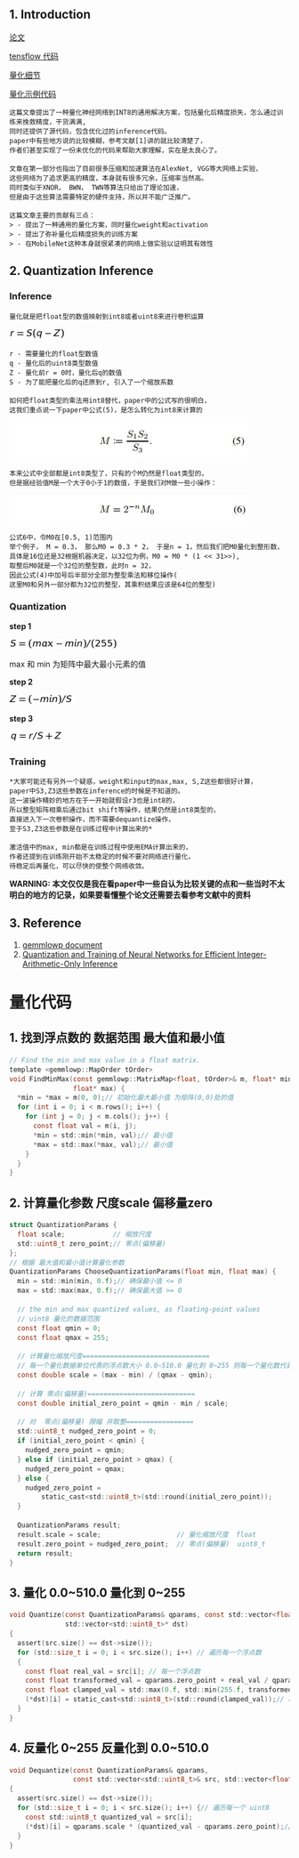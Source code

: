 
## 1. Introduction  
[论文](https://arxiv.org/pdf/1712.05877.pdf)

[tensflow 代码](https://github.com/tensorflow/tensorflow/tree/master/tensorflow/contrib/quantize)

[量化细节](https://github.com/google/gemmlowp/blob/master/doc/quantization.md)

[量化示例代码](https://github.com/google/gemmlowp/blob/master/doc/quantization_example.cc)

    这篇文章提出了一种量化神经网络到INT8的通用解决方案，包括量化后精度损失，怎么通过训练来挽救精度，干货满满,  
    同时还提供了源代码，包含优化过的inference代码。    
    paper中有些地方说的比较模糊，参考文献[1]讲的就比较清楚了，  
    作者们甚至实现了一份未优化的代码来帮助大家理解，实在是太良心了。    

    文章在第一部分也指出了目前很多压缩和加速算法在AlexNet, VGG等大网络上实验，  
    这些网络为了追求更高的精度，本身就有很多冗余，压缩率当然高。    
    同时类似于XNOR， BWN， TWN等算法只给出了理论加速，
    但是由于这些算法需要特定的硬件支持，所以并不能广泛推广。    

    这篇文章主要的贡献有三点：    
    > - 提出了一种通用的量化方案，同时量化weight和activation  
    > - 提出了弥补量化后精度损失的训练方案  
    > - 在MobileNet这种本身就很紧凑的网络上做实验以证明其有效性  

## 2. Quantization Inference  

### Inference  
    量化就是把float型的数值映射到int8或者uint8来进行卷积运算  

![formula1](https://github.com/Ewenwan/camel007.github.io/blob/master/img/2018-06-10/formula1.jpg)

    r - 需要量化的float型数值  
    q - 量化后的uint8类型数值  
    Z - 量化前r = 0时，量化后q的数值  
    S - 为了能把量化后的q还原到r, 引入了一个缩放系数  

    如何把float类型的乘法用int8替代，paper中的公式写的很明白，  
    这我们重点说一下paper中公式(5)，是怎么转化为int8来计算的    
![formula5](https://github.com/Ewenwan/camel007.github.io/blob/master/img/2018-06-10/formula5.jpg)  

    本来公式中全部都是int8类型了，只有的个M仍然是float类型的，  
    但是据经验值M是一个大于0小于1的数值，于是我们对M做一些小操作：    
![formula6](https://github.com/Ewenwan/camel007.github.io/blob/master/img/2018-06-10/formula6.jpg)  

    公式6中，令M0在[0.5, 1)范围内  
    举个例子， M = 0.3， 那么M0 = 0.3 * 2， 于是n = 1，然后我们把M0量化到整形数，  
    具体是16位还是32根据机器决定，以32位为例，M0 = M0 * (1 << 31>>),  
    取整后M0就是一个32位的整型数，此时n = 32，  
    因此公式(4)中加号后半部分全部为整型乘法和移位操作(   
    这里M0和另外一部分都为32位的整型，其乘积结果应该是64位的整型)  

### Quantization  

**step 1**  

![formula7](https://github.com/Ewenwan/camel007.github.io/blob/master/img/2018-06-10/formula7.jpg) 

max 和 min 为矩阵中最大最小元素的值  

**step 2**  

![formula8](https://github.com/Ewenwan/camel007.github.io/blob/master/img/2018-06-10/formula8.jpg)  

**step 3**  

![formula9](https://github.com/Ewenwan/camel007.github.io/blob/master/img/2018-06-10/formula9.jpg)  

### Training

    *大家可能还有另外一个疑惑，weight和input的max,max, S,Z这些都很好计算，  
    paper中S3,Z3这些参数在inference的时候是不知道的。  
    这一波操作精妙的地方在于一开始就假设r3也是int8的，  
    所以整型矩阵相乘后通过bit shift等操作，结果仍然是int8类型的，  
    直接进入下一次卷积操作，而不需要dequantize操作，  
    至于S3,Z3这些参数是在训练过程中计算出来的*

    激活值中的max, min都是在训练过程中使用EMA计算出来的，  
    作者还提到在训练刚开始不太稳定的时候不要对网络进行量化，  
    待稳定后再量化，可以尽快的使整个网络收敛。  

**WARNING: 本文仅仅是我在看paper中一些自认为比较关键的点和一些当时不太明白的地方的记录，如果要看懂整个论文还需要去看参考文献中的资料**


## 3. Reference  
1. [gemmlowp document](https://github.com/google/gemmlowp/tree/master/doc)  
2. [Quantization and Training of Neural Networks for Efficient
Integer-Arithmetic-Only Inference](https://arxiv.org/pdf/1712.05877.pdf)

# 量化代码
## 1. 找到浮点数的 数据范围 最大值和最小值
```c
// Find the min and max value in a float matrix.
template <gemmlowp::MapOrder tOrder>
void FindMinMax(const gemmlowp::MatrixMap<float, tOrder>& m, float* min,
                float* max) {
  *min = *max = m(0, 0);// 初始化最大最小值 为矩阵(0,0)处的值
  for (int i = 0; i < m.rows(); i++) {
    for (int j = 0; j < m.cols(); j++) {
      const float val = m(i, j);
      *min = std::min(*min, val);// 最小值
      *max = std::max(*max, val);// 最小值
    }
  }
}

```
## 2. 计算量化参数 尺度scale 偏移量zero
```c
struct QuantizationParams {
  float scale;            // 缩放尺度
  std::uint8_t zero_point;// 零点(偏移量)
};
// 根据 最大值和最小值计算量化参数
QuantizationParams ChooseQuantizationParams(float min, float max) {
  min = std::min(min, 0.f);// 确保最小值 <= 0
  max = std::max(max, 0.f);// 确保最大值 >= 0

  // the min and max quantized values, as floating-point values
  // uint8 量化的数据范围
  const float qmin = 0;
  const float qmax = 255;

  // 计算量化缩放尺度================================
  // 每一个量化数据单位代表的浮点数大小 0.0~510.0 量化到 0~255 则每一个量化数代表 2
  const double scale = (max - min) / (qmax - qmin);
  
  // 计算 零点(偏移量)===========================
  const double initial_zero_point = qmin - min / scale;

  // 对  零点(偏移量) 限幅 并取整=================
  std::uint8_t nudged_zero_point = 0;
  if (initial_zero_point < qmin) {
    nudged_zero_point = qmin;
  } else if (initial_zero_point > qmax) {
    nudged_zero_point = qmax;
  } else {
    nudged_zero_point =
        static_cast<std::uint8_t>(std::round(initial_zero_point));
  }

  QuantizationParams result;
  result.scale = scale;                   // 量化缩放尺度  float
  result.zero_point = nudged_zero_point;  // 零点(偏移量)  uint8_t
  return result;
}
```
## 3. 量化 0.0~510.0 量化到 0~255
```c
void Quantize(const QuantizationParams& qparams, const std::vector<float>& src,
              std::vector<std::uint8_t>* dst) 
{
  assert(src.size() == dst->size());
  for (std::size_t i = 0; i < src.size(); i++) // 遍历每一个浮点数
  {
    const float real_val = src[i]; // 每一个浮点数
    const float transformed_val = qparams.zero_point + real_val / qparams.scale;
    const float clamped_val = std::max(0.f, std::min(255.f, transformed_val));// 限制幅度 0.0 ~ 255.0 之间
    (*dst)[i] = static_cast<std::uint8_t>(std::round(clamped_val));// 取整
  }
}

```
## 4. 反量化  0~255 反量化到 0.0~510.0 
```c
void Dequantize(const QuantizationParams& qparams,
                const std::vector<std::uint8_t>& src, std::vector<float>* dst) 
{
  assert(src.size() == dst->size());
  for (std::size_t i = 0; i < src.size(); i++) {// 遍历每一个 uint8
    const std::uint8_t quantized_val = src[i];
    (*dst)[i] = qparams.scale * (quantized_val - qparams.zero_point);// 变换到浮点数
  }
}


```



